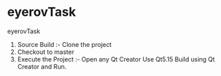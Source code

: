 # eyerovTask
eyerovTask


1. Source Build :- Clone the project 
2. Checkout to master
3. Execute the Project :- 
	Open any Qt Creator
	Use Qt5.15
        Build using Qt Creator and Run.


	 




